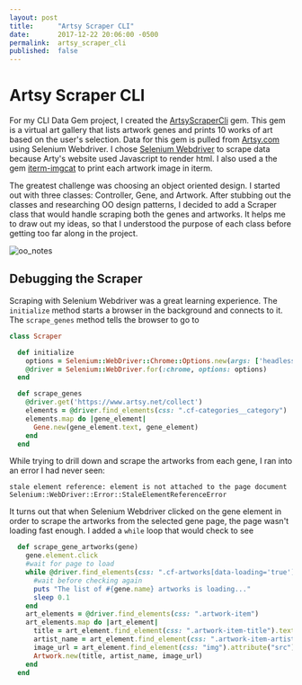 ```yaml
---
layout: post
title:      "Artsy Scraper CLI"
date:       2017-12-22 20:06:00 -0500
permalink:  artsy_scraper_cli
published:  false
---
```


# Artsy Scraper CLI

For my CLI Data Gem project, I created the [ArtsyScraperCli](https://github.com/hcarnes/artsy_scraper_cli) gem. This gem is a virtual art gallery that lists artwork genes and prints 10 works of art based on the user's selection. Data for this gem is pulled from [Artsy.com](https://www.artsy.net/collect) using Selenium Webdriver. I chose [Selenium Webdriver](http://blog.morizyun.com/blog/selenium-webdriver-ruby-browser-test/index.html) to scrape data because Arty's website used Javascript to render html. I also used a the gem [iterm-imgcat](https://rubygems.org/gems/iterm-imgcat) to print each artwork image in iterm.

The greatest challenge was choosing an object oriented design. I started out with three classes: Controller, Gene, and Artwork. After stubbing out the classes and researching OO design patterns, I decided to add a Scraper class that would handle scraping both the genes and artworks. It helps me to draw out my ideas, so that I understood the purpose of each class before getting too far along in the project.

![oo_notes](https://i.imgur.com/DD7UhGi.jpg "oo_notes")

## Debugging the Scraper

Scraping with Selenium Webdriver was a great learning experience. The `initialize` method starts a browser in the background and connects to it. The `scrape_genes` method tells the browser to go to 

```ruby
class Scraper

  def initialize
    options = Selenium::WebDriver::Chrome::Options.new(args: ['headless'])
    @driver = Selenium::WebDriver.for(:chrome, options: options)
  end

  def scrape_genes
    @driver.get('https://www.artsy.net/collect')
    elements = @driver.find_elements(css: ".cf-categories__category")
    elements.map do |gene_element|
      Gene.new(gene_element.text, gene_element)
    end
  end
  ```

While trying to drill down and scrape the artworks from each gene, I ran into an error I had never seen: 

`stale element reference: element is not attached to the page document Selenium::WebDriver::Error::StaleElementReferenceError`

It turns out that when Selenium Webdriver clicked on the gene element in order to scrape the artworks from the selected gene page, the page wasn't loading fast enough. I added a `while` loop that would check to see 

```ruby
  def scrape_gene_artworks(gene)
    gene.element.click
    #wait for page to load 
    while @driver.find_elements(css: ".cf-artworks[data-loading='true']").any?
      #wait before checking again
      puts "The list of #{gene.name} artworks is loading..."
      sleep 0.1
    end
    art_elements = @driver.find_elements(css: ".artwork-item")
    art_elements.map do |art_element|
      title = art_element.find_element(css: ".artwork-item-title").text
      artist_name = art_element.find_element(css: ".artwork-item-artist").text
      image_url = art_element.find_element(css: "img").attribute("src")
      Artwork.new(title, artist_name, image_url)
    end
  end
```




